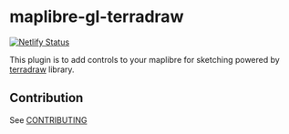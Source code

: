 # maplibre-gl-terradraw

[![Netlify Status](https://api.netlify.com/api/v1/badges/3486d35f-7a74-4c1c-a94a-6db0f7250583/deploy-status)](https://app.netlify.com/sites/maplibre-gl-terradraw/deploys)

This plugin is to add controls to your maplibre for sketching powered by [terradraw](https://github.com/JamesLMilner/terra-draw) library.

## Contribution

See [CONTRIBUTING](./CONTRIBUTING.md)
